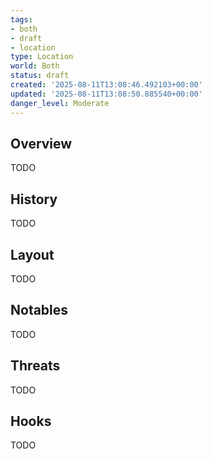 ```yaml
---
tags:
- both
- draft
- location
type: Location
world: Both
status: draft
created: '2025-08-11T13:08:46.492103+00:00'
updated: '2025-08-11T13:08:50.885540+00:00'
danger_level: Moderate
---
```



## Overview

TODO
## History

TODO
## Layout

TODO
## Notables

TODO
## Threats

TODO
## Hooks

TODO
